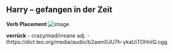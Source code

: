 Harry – gefangen in der Zeit
----------------------------

**Verb Placement**
![image](https://user-images.githubusercontent.com/2181212/123672635-d26f9780-d83f-11eb-8fb6-0f50a3711e52.png)

**verrück** - crazy/mad/insane  adj. - thttps://dict.leo.org/media/audio/b2awn0JU7h-ykaUiTOHnIQ.ogg
